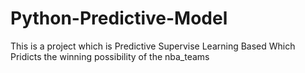 # Python-Predictive-Model
This is a project which is Predictive Supervise Learning Based Which Pridicts the winning possibility of the nba_teams
